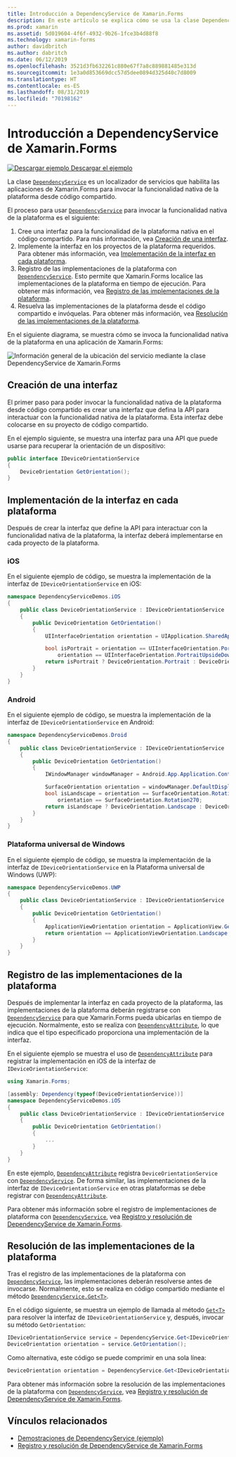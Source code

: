 ```yaml
---
title: Introducción a DependencyService de Xamarin.Forms
description: En este artículo se explica cómo se usa la clase DependencyService de Xamarin.Forms para invocar la funcionalidad nativa de la plataforma.
ms.prod: xamarin
ms.assetid: 5d019604-4f6f-4932-9b26-1fce3b4d88f8
ms.technology: xamarin-forms
author: davidbritch
ms.author: dabritch
ms.date: 06/12/2019
ms.openlocfilehash: 3521d3fb632261c880e67f7a8c889881485e313d
ms.sourcegitcommit: 1e3a0d853669dcc57d5dee0894d325d40c7d8009
ms.translationtype: HT
ms.contentlocale: es-ES
ms.lasthandoff: 08/31/2019
ms.locfileid: "70198162"
---
```

# <a name="xamarinforms-dependencyservice-introduction"></a>Introducción a DependencyService de Xamarin.Forms

[![Descargar ejemplo](~/media/shared/download.png) Descargar el ejemplo](https://docs.microsoft.com/samples/xamarin/xamarin-forms-samples/dependencyservice/)

La clase [`DependencyService`](xref:Xamarin.Forms.DependencyService) es un localizador de servicios que habilita las aplicaciones de Xamarin.Forms para invocar la funcionalidad nativa de la plataforma desde código compartido.

El proceso para usar [`DependencyService`](xref:Xamarin.Forms.DependencyService) para invocar la funcionalidad nativa de la plataforma es el siguiente:

1. Cree una interfaz para la funcionalidad de la plataforma nativa en el código compartido. Para más información, vea [Creación de una interfaz](#create-an-interface).
1. Implemente la interfaz en los proyectos de la plataforma requeridos. Para obtener más información, vea [Implementación de la interfaz en cada plataforma](#implement-the-interface-on-each-platform).
1. Registro de las implementaciones de la plataforma con [`DependencyService`](xref:Xamarin.Forms.DependencyService). Esto permite que Xamarin.Forms localice las implementaciones de la plataforma en tiempo de ejecución. Para obtener más información, vea [Registro de las implementaciones de la plataforma](#register-the-platform-implementations).
1. Resuelva las implementaciones de la plataforma desde el código compartido e invóquelas. Para obtener más información, vea [Resolución de las implementaciones de la plataforma](#resolve-the-platform-implementations).

En el siguiente diagrama, se muestra cómo se invoca la funcionalidad nativa de la plataforma en una aplicación de Xamarin.Forms:

![Información general de la ubicación del servicio mediante la clase DependencyService de Xamarin.Forms](introduction-images/dependency-service.png "Ubicación del servicio de DependencyService")

## <a name="create-an-interface"></a>Creación de una interfaz

El primer paso para poder invocar la funcionalidad nativa de la plataforma desde código compartido es crear una interfaz que defina la API para interactuar con la funcionalidad nativa de la plataforma. Esta interfaz debe colocarse en su proyecto de código compartido.

En el ejemplo siguiente, se muestra una interfaz para una API que puede usarse para recuperar la orientación de un dispositivo:

```csharp
public interface IDeviceOrientationService
{
    DeviceOrientation GetOrientation();
}
```

## <a name="implement-the-interface-on-each-platform"></a>Implementación de la interfaz en cada plataforma

Después de crear la interfaz que define la API para interactuar con la funcionalidad nativa de la plataforma, la interfaz deberá implementarse en cada proyecto de la plataforma.

### <a name="ios"></a>iOS

En el siguiente ejemplo de código, se muestra la implementación de la interfaz de `IDeviceOrientationService` en iOS:

```csharp
namespace DependencyServiceDemos.iOS
{
    public class DeviceOrientationService : IDeviceOrientationService
    {
        public DeviceOrientation GetOrientation()
        {
            UIInterfaceOrientation orientation = UIApplication.SharedApplication.StatusBarOrientation;

            bool isPortrait = orientation == UIInterfaceOrientation.Portrait ||
                orientation == UIInterfaceOrientation.PortraitUpsideDown;
            return isPortrait ? DeviceOrientation.Portrait : DeviceOrientation.Landscape;
        }
    }
}
```

### <a name="android"></a>Android

En el siguiente ejemplo de código, se muestra la implementación de la interfaz de `IDeviceOrientationService` en Android:

```csharp
namespace DependencyServiceDemos.Droid
{
    public class DeviceOrientationService : IDeviceOrientationService
    {
        public DeviceOrientation GetOrientation()
        {
            IWindowManager windowManager = Android.App.Application.Context.GetSystemService(Context.WindowService).JavaCast<IWindowManager>();

            SurfaceOrientation orientation = windowManager.DefaultDisplay.Rotation;
            bool isLandscape = orientation == SurfaceOrientation.Rotation90 ||
                orientation == SurfaceOrientation.Rotation270;
            return isLandscape ? DeviceOrientation.Landscape : DeviceOrientation.Portrait;
        }
    }
}
```

### <a name="universal-windows-platform"></a>Plataforma universal de Windows

En el siguiente ejemplo de código, se muestra la implementación de la interfaz de `IDeviceOrientationService` en la Plataforma universal de Windows (UWP):

```csharp
namespace DependencyServiceDemos.UWP
{
    public class DeviceOrientationService : IDeviceOrientationService
    {
        public DeviceOrientation GetOrientation()
        {
            ApplicationViewOrientation orientation = ApplicationView.GetForCurrentView().Orientation;
            return orientation == ApplicationViewOrientation.Landscape ? DeviceOrientation.Landscape : DeviceOrientation.Portrait;
        }
    }
}
```

## <a name="register-the-platform-implementations"></a>Registro de las implementaciones de la plataforma

Después de implementar la interfaz en cada proyecto de la plataforma, las implementaciones de la plataforma deberán registrarse con [`DependencyService`](xref:Xamarin.Forms.DependencyService) para que Xamarin.Forms pueda ubicarlas en tiempo de ejecución. Normalmente, esto se realiza con [`DependencyAttribute`](xref:Xamarin.Forms.DependencyAttribute), lo que indica que el tipo especificado proporciona una implementación de la interfaz.

En el siguiente ejemplo se muestra el uso de [`DependencyAttribute`](xref:Xamarin.Forms.DependencyAttribute) para registrar la implementación en iOS de la interfaz de `IDeviceOrientationService`:

```csharp
using Xamarin.Forms;

[assembly: Dependency(typeof(DeviceOrientationService))]
namespace DependencyServiceDemos.iOS
{
    public class DeviceOrientationService : IDeviceOrientationService
    {
        public DeviceOrientation GetOrientation()
        {
            ...
        }
    }
}
```

En este ejemplo, [`DependencyAttribute`](xref:Xamarin.Forms.DependencyAttribute) registra `DeviceOrientationService` con [`DependencyService`](xref:Xamarin.Forms.DependencyService). De forma similar, las implementaciones de la interfaz de `IDeviceOrientationService` en otras plataformas se debe registrar con [`DependencyAttribute`](xref:Xamarin.Forms.DependencyAttribute).

Para obtener más información sobre el registro de implementaciones de plataforma con [`DependencyService`](xref:Xamarin.Forms.DependencyService), vea [Registro y resolución de DependencyService de Xamarin.Forms](registration-and-resolution.md).

## <a name="resolve-the-platform-implementations"></a>Resolución de las implementaciones de la plataforma

Tras el registro de las implementaciones de la plataforma con [`DependencyService`](xref:Xamarin.Forms.DependencyService), las implementaciones deberán resolverse antes de invocarse. Normalmente, esto se realiza en código compartido mediante el método [`DependencyService.Get<T>`](xref:Xamarin.Forms.DependencyService.Get*).

En el código siguiente, se muestra un ejemplo de llamada al método [`Get<T>`](xref:Xamarin.Forms.DependencyService.Get*) para resolver la interfaz de `IDeviceOrientationService` y, después, invocar su método `GetOrientation`:

```csharp
IDeviceOrientationService service = DependencyService.Get<IDeviceOrientationService>();
DeviceOrientation orientation = service.GetOrientation();
```

Como alternativa, este código se puede comprimir en una sola línea:

```csharp
DeviceOrientation orientation = DependencyService.Get<IDeviceOrientationService>().GetOrientation();
```

Para obtener más información sobre la resolución de las implementaciones de la plataforma con [`DependencyService`](xref:Xamarin.Forms.DependencyService), vea [Registro y resolución de DependencyService de Xamarin.Forms](registration-and-resolution.md).

## <a name="related-links"></a>Vínculos relacionados

- [Demostraciones de DependencyService (ejemplo)](https://docs.microsoft.com/samples/xamarin/xamarin-forms-samples/dependencyservice/)
- [Registro y resolución de DependencyService de Xamarin.Forms](registration-and-resolution.md)
